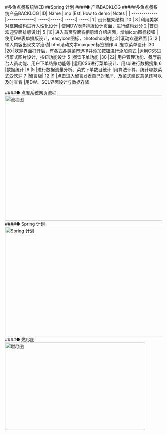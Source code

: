 ﻿#多鱼点餐系统WEB
##Spring 计划
####● 产品BACKLOG
#####多鱼点餐系统产品BACKLOG
|ID|	Name	|Imp	|Est|	How to demo	|Notes |
| ------------- |:-------------:| -----:|-----:| -----:| -----:|
1 |	设计框架结构	 |10 |	8	 |利用美学对框架结构进行人性化设计 |	使用DW表单排版设计页面，进行结构划分
2	|首页欢迎界面排版设计|	5	|10|	进入首页界面有相册墙介绍店面，增加icon图标按钮	|使用DW表单排版设计，easyicon图标，photoshop美化
3	|滚动欢迎界面	|5	|2	|输入内容出现文字滚动|	html滚动文本marquee标签制作
4	|餐饮菜单设计	|30	|20	|欢迎界面打开后，有各式各类菜市选择并添加按钮进行添加菜式	|运用CSS进行菜式图片设计，按钮功能设计
5	|餐饮下单功能	|30	|22|	用户管理功能、餐厅前台人员功能、用户下单结账功能等	|运用CSS进行菜单设计、用sql进行数据搜集
6	|数据统计	|8	|5	|进行数据流量分析、菜式下单数目统计	|用算法计算，统计哪款菜式受欢迎
7	|留言板|	12	|9	|点击进入留言发表自己对餐厅、及菜式建议意见还可以及时查看	|用DW、SQL界面设计与数据存储

####● 点餐系统网页流程
 <img src="http://images2015.cnblogs.com/blog/808610/201611/808610-20161115165411701-601908594.png" width = "600" height = "400" alt="流程图" />
####● Spring 计划
 <img src="http://images2015.cnblogs.com/blog/808610/201611/808610-20161115110524545-1318222261.png" width = "600" height = "350" alt="Spring 计划" />
####● 燃尽图
 <img src="http://images2015.cnblogs.com/blog/808610/201611/808610-20161115111613451-1564506427.png" width = "450" height = "280" alt="燃尽图" />